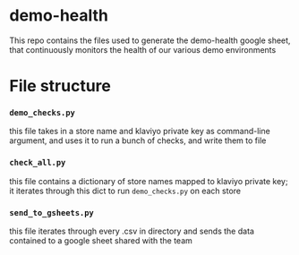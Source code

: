 # demo-health

This repo contains the files used to generate the demo-health google sheet, that continuously monitors the health of our various demo environments

# File structure

### `demo_checks.py`

this file takes in a store name and klaviyo private key as command-line argument, and uses it to run a bunch of checks, and write them to file

### `check_all.py`

this file contains a dictionary of store names mapped to klaviyo private key; it iterates through this dict to run `demo_checks.py` on each store

### `send_to_gsheets.py`

this file iterates through every .csv in directory and sends the data contained to a google sheet shared with the team

